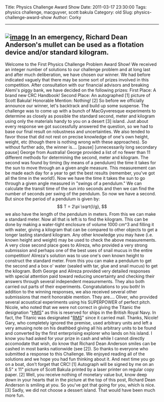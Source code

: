 Title: Physics Challenge Award Show
Date: 2011-03-17 23:30:00
Tags: physics challenge, macguyver, scott bakula
Category: old
Slug: physics-challenge-award-show
Author: Corky


  -------------------------------------------------------------------------------------------------------------------------------------------------------------------------------------------------------------------------
  [![image](https://lh5.googleusercontent.com/-pyHug0rZ0X0/TYGM0O4fznI/AAAAAAAAAK0/ZTrk9NSTYuw/s320/macgyver.jpg)](https://lh5.googleusercontent.com/-pyHug0rZ0X0/TYGM0O4fznI/AAAAAAAAAK0/ZTrk9NSTYuw/s1600/macgyver.jpg)
  In an emergency, Richard Dean Anderson's mullet can be used as a flotation device and/or standard kilogram.
  -------------------------------------------------------------------------------------------------------------------------------------------------------------------------------------------------------------------------

Welcome to the First Physics Challenge Problem Award Show! We received
an integer number of solutions to our challenge problem and at long last
and after much deliberation, we have chosen our winner. We had before
indicated vaguely that there may be some sort of prizes involved in this
competition. After consultation with our financial advisors and breaking
Alemi's piggy bank, we have decided on the following prizes: First
Place: A brand new CRC Handbook! Second Place: An autographed [1]
picture of Scott Bakula! Honorable Mention: Nothing! [2] So before we
officially announce our winner, let's backtrack and build up some
suspense. The challenge was to come up with a bunch of MacGyveresque
experiments to determine as closely as possible the standard second,
meter and kilogram using only the materials handy to you on a desert [3]
island. Just about every response we got successfully answered the
question, so we had to base our final result on robustness and
uncertainties. We also tended to favor those that did not rest on
precise knowledge of one's own height, weight, etc (though there is
nothing wrong with these approaches). So without further ado, the winner
is.... [pause] [unnecessarily long secondary pause] George from
Australia! George provided a list of no fewer than 11 different methods
for determining the second, meter and kilogram. The second was found by
timing (by means of a pendulum) the time it takes for the sun to move
through an a given angle measure. This measurement can be made each day
for a year to get the best results (remember, you've got all the time in
the world!). Now we have the time it takes the sun to go through a given
angle measured in "swings of a pendulum." We can calculate the transit
time of the sun into seconds and then we can find the number of seconds
per swing of the pendulum. So now we have a second. But since the period
of a pendulum is given by: $$ T = 2\pi \sqrt{l/g}, $$ we also have the
length of the pendulum in meters. From this we can make a standard
meter. Now all that is left is to find the kilogram. This can be done by
making a water-tight enclosure of volume 1000 cm^3 and filling it with
water, giving a kilogram that can be compared to other objects to get a
longer lasting standard kilogram. Any other knowledge you may have (i.e.
known height and weight) may be used to check the above measurements. A
very close second place goes to Alireza, who provided a very strong
submission and perhaps one of the best uses of snail mucus in the entire
competition! Alireza's solution was to use one's own known height to
construct the standard meter. From this you can make a pendulum to get
the second and a box o' water (sealed with tar, glue and snail mucus) to
get the kilogram. Both George and Alireza provided very detailed
responses with special attention paid toward reducing uncertainty and
checking their answers through several independent measurements. They
also both carried out parts of their experiments. Congratulations to you
both! In addition to the winning responses, we also received several
other submissions that merit honorable mention. They are.... Oliver, who
provided several acoustical experiments using his SUPERPOWER of perfect
pitch. Nicole, who noted that we were not correct in giving the Titanic
the designation
"[HMS](http://en.wikipedia.org/wiki/Her_Majesty%27s_Ship)" as this is
reserved for ships in the British Royal Navy. In fact, the Titanic was
designated "[RMS](http://en.wikipedia.org/wiki/Royal_Mail_Ship)" since
it carried mail. Thanks, Nicole! Gary, who completely ignored the
premise, used arbitrary units and left a very amusing note on his
deathbed giving all his arbitrary units to be found and converted by the
first enterprising explorer who lands on his island. I know you had
asked for your prize in cash and while I cannot directly accomodate that
wish, do know that Richard Dean Anderson smiles can be cashed in most
banks nationwide (see [2]). So thanks to everyone who submitted a
response to this Challenge. We enjoyed reading all of the solutions and
we hope you had fun thinking about it. And next time you go on a boat,
don't forget that CRC! [1] Autograph will be signed by me on an 8.5" x
11" picture of Scott Bakula printed by a laser printer on regular copy
paper. [2] Well, you receive nothing of monetary value but, know deep
down in your hearts that in the picture at the top of this post, Richard
Dean Anderson is smiling at you. So you've got that going for you, which
is nice. [3] Sadly, we did not choose a dessert island. That would have
been much more fun.

